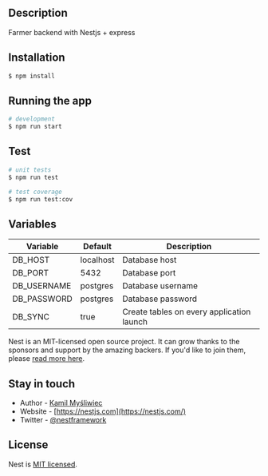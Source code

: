 ## Description

Farmer backend with Nestjs + express

## Installation

```bash
$ npm install
```

## Running the app

```bash
# development
$ npm run start

```

## Test

```bash
# unit tests
$ npm run test

# test coverage
$ npm run test:cov
```

## Variables

Variable | Default | Description 
 ---- | ---- | ---
 DB_HOST | localhost | Database host
 DB_PORT | 5432 | Database port
 DB_USERNAME | postgres | Database username
 DB_PASSWORD | postgres | Database password
 DB_SYNC | true | Create tables on every application launch

Nest is an MIT-licensed open source project. It can grow thanks to the sponsors and support by the amazing backers. If you'd like to join them, please [read more here](https://docs.nestjs.com/support).

## Stay in touch

- Author - [Kamil Myśliwiec](https://kamilmysliwiec.com)
- Website - [https://nestjs.com](https://nestjs.com/)
- Twitter - [@nestframework](https://twitter.com/nestframework)

## License

  Nest is [MIT licensed](LICENSE).
